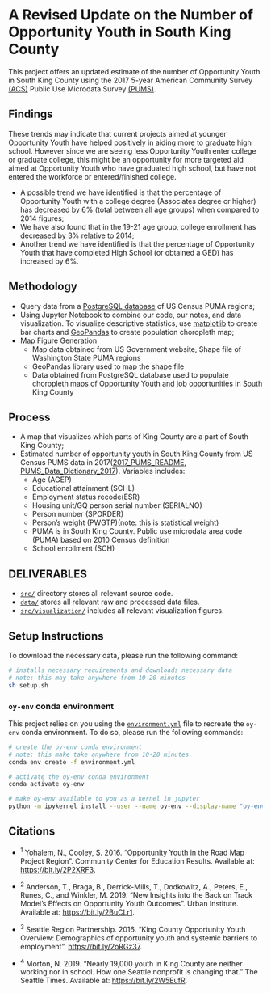 # A Revised Update on the Number of Opportunity Youth in South King County

This project offers an updated estimate of the number of Opportunity Youth in South King County using the 2017 5-year American Community Survey [(ACS)](https://www.census.gov/programs-surveys/acs/about.html) Public Use Microdata Survey [(PUMS)](https://www.census.gov/programs-surveys/acs/technical-documentation/pums.html).

## Findings

These trends may indicate that current projects aimed at younger Opportunity Youth have helped positively in aiding more to graduate high school. However since we are seeing less Opportunity Youth enter college or graduate college, this might be an opportunity for more targeted aid aimed at Opportunity Youth who have graduated high school, but have not entered the workforce or entered/finished college.
* A possible trend we have identified is that the percentage of Opportunity Youth with a college degree (Associates degree or higher) has decreased by 6% (total between all age groups) when compared to 2014 figures;
* We have also found that in the 19-21 age group, college enrollment has decreased by 3% relative to 2014;
* Another trend we have identified is that the percentage of Opportunity Youth that have completed High School (or obtained a GED) has increased by 6%.

## Methodology

* Query data from a [PostgreSQL database](https://www.postgresql.org/) of US Census PUMA regions;
* Using Jupyter Notebook to combine our code, our notes, and data visualization. To visualize descriptive statistics, use [matplotlib](https://matplotlib.org/) to create bar charts and [GeoPandas](http://geopandas.org/) to create population choropleth map;
* Map Figure Generation
    + Map data obtained from US Government website, Shape file of Washington State PUMA regions
    + GeoPandas library used to map the shape file
    + Data obtained from PostgreSQL database used to populate choropleth maps of Opportunity Youth and job opportunities in South King County

## Process
* A map that visualizes which parts of King County are a part of South King County;
* Estimated number of opportunity youth in South King County from US Census PUMS data in 2017([2017_PUMS_README](references/ACS2013_2017_PUMS_README.pdf), [PUMS_Data_Dictionary_2017](references/PUMS_Data_Dictionary_2017.pdf)). Variables includes:                
    + Age (AGEP)
    + Educational attainment (SCHL)
    + Employment status recode(ESR)
    + Housing unit/GQ person serial number (SERIALNO)
    + Person number (SPORDER) 
    + Person’s weight (PWGTP)(note: this is statistical weight)
    + PUMA is in South King County. Public use microdata area code (PUMA) based on 2010 Census definition    
    + School enrollment (SCH)


## DELIVERABLES
* [`src/`](/src) directory stores all relevant source code.
* [`data/`](data) stores all relevant raw and processed data files.
* [`src/visualization/`](src/visualization/) includes all relevant visualization figures.

## Setup Instructions

To download the necessary data, please run the following command:

```bash
# installs necessary requirements and downloads necessary data
# note: this may take anywhere from 10-20 minutes
sh setup.sh
```

### `oy-env` conda environment

This project relies on you using the [`environment.yml`](environment.yml) file to recreate the `oy-env` conda environment. To do so, please run the following commands:

```bash
# create the oy-env conda environment
# note: this make take anywhere from 10-20 minutes
conda env create -f environment.yml

# activate the oy-env conda environment
conda activate oy-env

# make oy-env available to you as a kernel in jupyter
python -m ipykernel install --user --name oy-env --display-name "oy-env"
```

## Citations

* <sup>1</sup> Yohalem, N., Cooley, S. 2016. “Opportunity Youth in the Road Map Project Region”. Community Center for Education Results. Available at: https://bit.ly/2P2XRF3. 

* <sup>2</sup> Anderson, T., Braga, B., Derrick-Mills, T., Dodkowitz, A., Peters, E., Runes, C., and Winkler, M. 2019. “New Insights into the Back on Track Model’s Effects on Opportunity Youth Outcomes”. Urban Institute. Available at: https://bit.ly/2BuCLr1. 

* <sup>3</sup> Seattle Region Partnership. 2016. “King County Opportunity Youth Overview: Demographics of opportunity youth and systemic barriers to employment”. https://bit.ly/2oRGz37. 

* <sup>4</sup> Morton, N. 2019. “Nearly 19,000 youth in King County are neither working nor in school. How one Seattle nonprofit is changing that.” The Seattle Times. Available at: https://bit.ly/2W5EufR. 